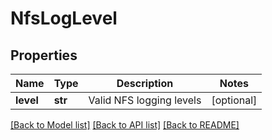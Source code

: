 # NfsLogLevel

## Properties
Name | Type | Description | Notes
------------ | ------------- | ------------- | -------------
**level** | **str** | Valid NFS logging levels | [optional] 

[[Back to Model list]](../README.md#documentation-for-models) [[Back to API list]](../README.md#documentation-for-api-endpoints) [[Back to README]](../README.md)


